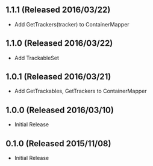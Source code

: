 ## 1.1.1 (Released 2016/03/22)

* Add GetTrackers(tracker) to ContainerMapper

## 1.1.0 (Released 2016/03/22)

* Add TrackableSet

## 1.0.1 (Released 2016/03/21)

* Add GetTrackables, GetTrackers to ContainerMapper 

## 1.0.0 (Released 2016/03/10)

* Initial Release

## 0.1.0 (Released 2015/11/08)

* Initial Release
